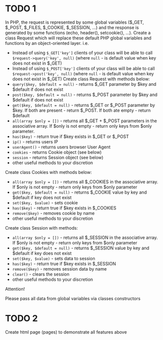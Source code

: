 # TODO 1

In PHP, the request is represented by some global variables ($_GET, $_POST, $_FILES, $_COOKIE, $_SESSION, …) and the response is generated by some functions (echo, header(), setcookie(), …).
Create a class Request which will replace these default PHP global variables and functions by an object-oriented layer.
i.e.
 * Instead of using `$_GET['key']` clients of your class will be able to call `$request->query('key', null)` (where `null` - is default value when key does not exist in $_GET)
 * Instead of using `$_POST['key']` clients of your class will be able to call `$request->post('key', null)` (where `null` - is default value when key does not exist in $_GET)
Create class Request with methods below:
 * `query($key, $default = null)` - returns $_GET parameter by $key and $default if does not exist
 * `post($key, $default = null)` - returns $_POST parameter by $key and $default if does not exist
 * `get($key, $default = null)` - returns $_GET or $_POST parameter by $key. If both are present - return $_POST. If both ate empty - return $default
 * `all(array $only = [])` - returns all $_GET + $_POST parameters in the associative array. If $only is not empty - return only keys from $only parameter.
 * `has($key)` - return true if $key exists in $_GET or $_POST
 * `ip()` - returns users IP
 * `userAgent()` - returns users browser User Agent
 * `cookies` - returns Cookie object (see below)
 * `session` - returns Session object (see below)
 * other useful methods to your discretion
 
Create class Cookies with methods below:
 * `all(array $only = [])` - returns all $_COOKIES in the associative array. If $only is not empty - return only keys from $only parameter
 * `get($key, $default = null)` - returns $_COOKIE value by key and $default if key does not exist
 * `set($key, $value)` - sets cookie
 * `has($key)` - return true if $key exists in $_COOKIES
 * `remove($key)` - removes cookie by name
 * other useful methods to your discretion
 
Create class Session with methods:
 * `all(array $only = [])` - returns all $_SESSION in the associative array. If $only is not empty - return only keys from $only parameter
 * `get($key, $default = null)` - returns $_SESSION value by key and $default if key does not exist
 * `set($key, $value)` - sets data to session
 * `has($key)` - return true if $key exists in $_SESSION
 * `remove($key)` - removes session data by name
 * `clear()` - clears the session
 * other useful methods to your discretion

Attention!

Please pass all data from global variables via classes constructors

# TODO 2

Create html page (pages) to demonstrate all features above